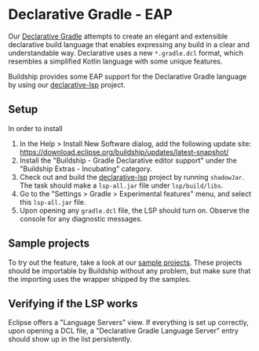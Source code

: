 # Declarative Gradle - EAP

Our [Declarative Gradle](https://declarative.gradle.org/) attempts to create an elegant and extensible declarative build language that enables expressing any build in a clear and understandable way.
Declarative uses a new `*.gradle.dcl` format, which resembles a simplified Kotlin language with some unique features.

Buildship provides some EAP support for the Declarative Gradle language by using our [declarative-lsp](https://github.com/gradle/declarative-lsp) project.

## Setup

In order to install

1. In the Help > Install New Software dialog, add the following update site: https://download.eclipse.org/buildship/updates/latest-snapshot/
1. Install the "Buildship - Gradle Declarative editor support" under the "Buildship Extras - Incubating" category.
1. Check out and build the [declarative-lsp](https://github.com/gradle/declarative-lsp) project by running `shadowJar`. The task should make a `lsp-all.jar` file under `lsp/build/libs`.
1. Go to the "Settings > Gradle > Experimental features" menu, and select this `lsp-all.jar` file.
1. Upon opening any `gradle.dcl` file, the LSP should turn on. Observe the console for any diagnostic messages.

## Sample projects

To try out the feature, take a look at our [sample projects](https://declarative.gradle.org/docs/getting-started/samples/).
These projects should be importable by Buildship without any problem, but make sure that the importing uses the wrapper shipped by the samples.

## Verifying if the LSP works

Eclipse offers a "Language Servers" view.
If everything is set up correctly, upon opening a DCL file, a "Declarative Gradle Language Server" entry should show up in the list persistently.
